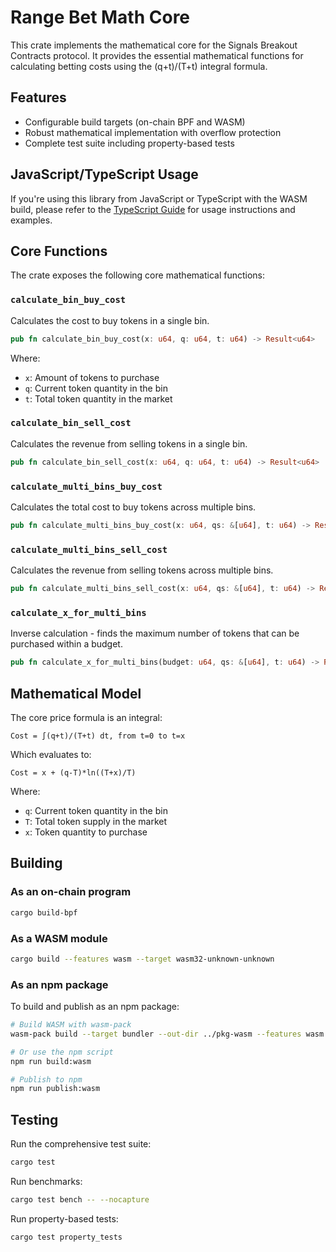 # Range Bet Math Core

This crate implements the mathematical core for the Signals Breakout Contracts protocol. It provides the essential mathematical functions for calculating betting costs using the (q+t)/(T+t) integral formula.

## Features

- Configurable build targets (on-chain BPF and WASM)
- Robust mathematical implementation with overflow protection
- Complete test suite including property-based tests

## JavaScript/TypeScript Usage

If you're using this library from JavaScript or TypeScript with the WASM build, please refer to the [TypeScript Guide](./GUIDE.md) for usage instructions and examples.

## Core Functions

The crate exposes the following core mathematical functions:

### `calculate_bin_buy_cost`

Calculates the cost to buy tokens in a single bin.

```rust
pub fn calculate_bin_buy_cost(x: u64, q: u64, t: u64) -> Result<u64>
```

Where:

- `x`: Amount of tokens to purchase
- `q`: Current token quantity in the bin
- `t`: Total token quantity in the market

### `calculate_bin_sell_cost`

Calculates the revenue from selling tokens in a single bin.

```rust
pub fn calculate_bin_sell_cost(x: u64, q: u64, t: u64) -> Result<u64>
```

### `calculate_multi_bins_buy_cost`

Calculates the total cost to buy tokens across multiple bins.

```rust
pub fn calculate_multi_bins_buy_cost(x: u64, qs: &[u64], t: u64) -> Result<u64>
```

### `calculate_multi_bins_sell_cost`

Calculates the revenue from selling tokens across multiple bins.

```rust
pub fn calculate_multi_bins_sell_cost(x: u64, qs: &[u64], t: u64) -> Result<u64>
```

### `calculate_x_for_multi_bins`

Inverse calculation - finds the maximum number of tokens that can be purchased within a budget.

```rust
pub fn calculate_x_for_multi_bins(budget: u64, qs: &[u64], t: u64) -> Result<u64>
```

## Mathematical Model

The core price formula is an integral:

```
Cost = ∫(q+t)/(T+t) dt, from t=0 to t=x
```

Which evaluates to:

```
Cost = x + (q-T)*ln((T+x)/T)
```

Where:

- `q`: Current token quantity in the bin
- `T`: Total token supply in the market
- `x`: Token quantity to purchase

## Building

### As an on-chain program

```bash
cargo build-bpf
```

### As a WASM module

```bash
cargo build --features wasm --target wasm32-unknown-unknown
```

### As an npm package

To build and publish as an npm package:

```bash
# Build WASM with wasm-pack
wasm-pack build --target bundler --out-dir ../pkg-wasm --features wasm

# Or use the npm script
npm run build:wasm

# Publish to npm
npm run publish:wasm
```

## Testing

Run the comprehensive test suite:

```bash
cargo test
```

Run benchmarks:

```bash
cargo test bench -- --nocapture
```

Run property-based tests:

```bash
cargo test property_tests
```
